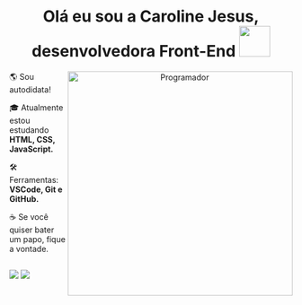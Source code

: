 <div align="center">
   <h1>Olá eu sou a Caroline Jesus, desenvolvedora Front-End  <img src="https://media.giphy.com/media/HJFXLDfHf5SruQUJ65/giphy.gif" width="55px"> </h1>
   <img src="https://cdn.rawgit.org/media.giphy.com/media/4XXo8A7CIW1lZGgdhm/giphy.gif" min-width="400px" max-width="400px" width="400px" align="right" alt="Programador">
</div>
 
<p align="left">
🌎 Sou autodidata!
  </p>
  
  <p align="left">
  🎓 Atualmente estou estudando <strong>HTML, CSS, JavaScript.</strong>
</p>

<p align="left">
  🛠️ Ferramentas: <strong>VSCode, Git e GitHub.</strong>
</p>

<p align="left">
  ☕ Se você quiser bater um papo, fique a vontade.
</p>

##
  
 <a href="https://www.linkedin.com/in/jesuscaroline/" target="_blank"><img src="https://img.shields.io/badge/-LinkedIn-%230077B5?style=for-the-badge&logo=linkedin&logoColor=white" target="_blank"></a> 
 <a href = "mailto:contatojesuscarol@gmail.com"><img src="https://img.shields.io/badge/-Gmail-%23333?style=for-the-badge&logo=gmail&logoColor=white" target="_blank"></a>

 
 

 
 
 
 
 
 
 
 

  
